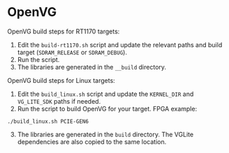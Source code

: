 # OpenVG

OpenVG build steps for RT1170 targets:
1. Edit the `build-rt1170.sh` script and update the relevant paths and build target (`SDRAM_RELEASE` or `SDRAM_DEBUG`).
2. Run the script.
3. The libraries are generated in the `__build` directory.

OpenVG build steps for Linux targets:
1. Edit the `build_linux.sh` script and update the `KERNEL_DIR` and `VG_LITE_SDK` paths if needed.
2. Run the script to build OpenVG for your target. FPGA example:
```
./build_linux.sh PCIE-GEN6
```
3. The libraries are generated in the `build` directory. The VGLite dependencies are also copied to the same location.
